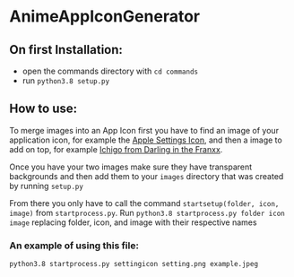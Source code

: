 # AnimeAppIconGenerator

## On first Installation:
- open the commands directory with `cd commands`
- run `python3.8 setup.py`

## How to use:
  To merge images into an App Icon first you have to find an image of your application icon, for example the [Apple Settings Icon](https://github.com/Gasai-Olson/AnimeAppIconGenerator/blob/main/img/setting.png), and then a image to add on top, for example [Ichigo from Darling in the Franxx](https://github.com/Gasai-Olson/AnimeAppIconGenerator/blob/main/img/example.png).  
  
Once you have your two images make sure they have transparent backgrounds and then add them to your `images` directory that was created by running `setup.py`
  
From there you only have to call the command `startsetup(folder, icon, image)` from `startprocess.py`.  Run `python3.8 startprocess.py folder icon image` replacing folder, icon, and image with their respective names

### An example of using this file:

  `python3.8 startprocess.py settingicon setting.png example.jpeg`
